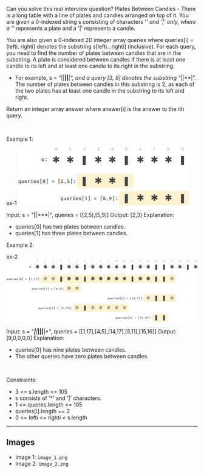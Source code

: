 Can you solve this real interview question? Plates Between Candles - There is a long table with a line of plates and candles arranged on top of it. You are given a 0-indexed string s consisting of characters '*' and '|' only, where a '*' represents a plate and a '|' represents a candle.

You are also given a 0-indexed 2D integer array queries where queries[i] = [lefti, righti] denotes the substring s[lefti...righti] (inclusive). For each query, you need to find the number of plates between candles that are in the substring. A plate is considered between candles if there is at least one candle to its left and at least one candle to its right in the substring.

 * For example, s = "||**||**|*", and a query [3, 8] denotes the substring "*||**|". The number of plates between candles in this substring is 2, as each of the two plates has at least one candle in the substring to its left and right.

Return an integer array answer where answer[i] is the answer to the ith query.

 

Example 1:

ex-1 ![Example 1](./image_1.png)


Input: s = "**|**|***|", queries = [[2,5],[5,9]]
Output: [2,3]
Explanation:
- queries[0] has two plates between candles.
- queries[1] has three plates between candles.


Example 2:

ex-2 ![Example 2](./image_2.png)


Input: s = "***|**|*****|**||**|*", queries = [[1,17],[4,5],[14,17],[5,11],[15,16]]
Output: [9,0,0,0,0]
Explanation:
- queries[0] has nine plates between candles.
- The other queries have zero plates between candles.


 

Constraints:

 * 3 <= s.length <= 105
 * s consists of '*' and '|' characters.
 * 1 <= queries.length <= 105
 * queries[i].length == 2
 * 0 <= lefti <= righti < s.length

---

## Images

- Image 1: `image_1.png`
- Image 2: `image_2.png`
